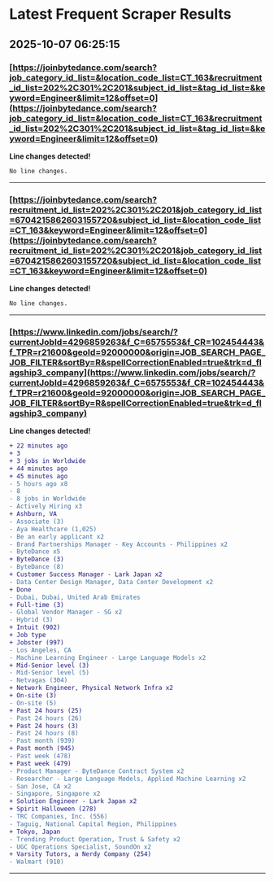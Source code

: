 # Latest Frequent Scraper Results

## 2025-10-07 06:25:15

### [https://joinbytedance.com/search?job_category_id_list=&location_code_list=CT_163&recruitment_id_list=202%2C301%2C201&subject_id_list=&tag_id_list=&keyword=Engineer&limit=12&offset=0](https://joinbytedance.com/search?job_category_id_list=&location_code_list=CT_163&recruitment_id_list=202%2C301%2C201&subject_id_list=&tag_id_list=&keyword=Engineer&limit=12&offset=0)

**Line changes detected!**

```diff
No line changes.
```

---
### [https://joinbytedance.com/search?recruitment_id_list=202%2C301%2C201&job_category_id_list=6704215862603155720&subject_id_list=&location_code_list=CT_163&keyword=Engineer&limit=12&offset=0](https://joinbytedance.com/search?recruitment_id_list=202%2C301%2C201&job_category_id_list=6704215862603155720&subject_id_list=&location_code_list=CT_163&keyword=Engineer&limit=12&offset=0)

**Line changes detected!**

```diff
No line changes.
```

---
### [https://www.linkedin.com/jobs/search/?currentJobId=4296859263&f_C=6575553&f_CR=102454443&f_TPR=r21600&geoId=92000000&origin=JOB_SEARCH_PAGE_JOB_FILTER&sortBy=R&spellCorrectionEnabled=true&trk=d_flagship3_company](https://www.linkedin.com/jobs/search/?currentJobId=4296859263&f_C=6575553&f_CR=102454443&f_TPR=r21600&geoId=92000000&origin=JOB_SEARCH_PAGE_JOB_FILTER&sortBy=R&spellCorrectionEnabled=true&trk=d_flagship3_company)

**Line changes detected!**

```diff
+ 22 minutes ago
+ 3
+ 3 jobs in Worldwide
+ 44 minutes ago
+ 45 minutes ago
- 5 hours ago x8
- 8
- 8 jobs in Worldwide
- Actively Hiring x3
+ Ashburn, VA
- Associate (3)
- Aya Healthcare (1,025)
- Be an early applicant x2
- Brand Partnerships Manager - Key Accounts - Philippines x2
- ByteDance x5
+ ByteDance (3)
- ByteDance (8)
+ Customer Success Manager - Lark Japan x2
- Data Center Design Manager, Data Center Development x2
+ Done
- Dubai, Dubai, United Arab Emirates
+ Full-time (3)
- Global Vendor Manager - SG x2
- Hybrid (3)
+ Intuit (902)
+ Job type
+ Jobster (997)
- Los Angeles, CA
- Machine Learning Engineer - Large Language Models x2
+ Mid-Senior level (3)
- Mid-Senior level (5)
- Netvagas (304)
+ Network Engineer, Physical Network Infra x2
+ On-site (3)
- On-site (5)
+ Past 24 hours (25)
- Past 24 hours (26)
+ Past 24 hours (3)
- Past 24 hours (8)
- Past month (939)
+ Past month (945)
- Past week (478)
+ Past week (479)
- Product Manager - ByteDance Contract System x2
- Researcher - Large Language Models, Applied Machine Learning x2
- San Jose, CA x2
- Singapore, Singapore x2
+ Solution Engineer - Lark Japan x2
+ Spirit Halloween (278)
- TRC Companies, Inc. (556)
- Taguig, National Capital Region, Philippines
+ Tokyo, Japan
- Trending Product Operation, Trust & Safety x2
- UGC Operations Specialist, SoundOn x2
+ Varsity Tutors, a Nerdy Company (254)
- Walmart (910)
```

---
